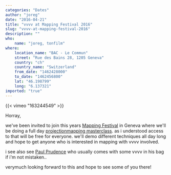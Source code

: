 ```yaml
---
categories: "Dates"
author: "joreg"
date: "2016-04-21"
title: "vvvv at Mapping Festival 2016"
slug: "vvvv-at-mapping-festival-2016"
description: ""
who: 
    name: "joreg, tonfilm"
where: 
    location_name: "BAC - Le Commun"
    street: "Rue des Bains 28, 1205 Geneva"
    country: "ch"
    country_name: "Switzerland"
    from_date: "1462428000"
    to_date: "1462456800"
    lat: "46.198799"
    long: "6.137321"
imported: "true"
---
```



{{< vimeo "163244549" >}}

Horray,

we've been invited to join this years [Mapping Festival](http://2016.mappingfestival.com) in Geneva where we'll be doing a full day [projectionmapping masterclass](http://2016.mappingfestival.com/workshops/vvvv-masterclass). as i understood access to that will be free for everyone. we'll demo different techniques all day long and hope to get anyone who is interested in mapping with vvvv involved.

i see also see [Paul Prudence](http://2016.mappingfestival.com/artists/paul-prudence) who usually comes with some vvvv in his bag if i'm not mistaken..

verymuch looking forward to this and hope to see some of you there!